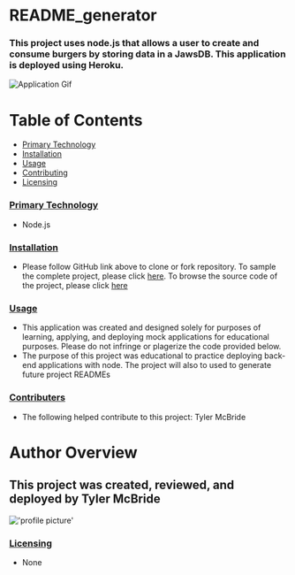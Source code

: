 # README_generator   
### This project uses node.js that allows a user to create and consume burgers by storing data in a JawsDB. This application is deployed using Heroku.


![Application Gif](https://media.giphy.com/media/U3JVsiyOro0d6rOJ9I/giphy.gif)


# Table of Contents
* [Primary Technology](#tecnology)
* [Installation](#installation)
* [Usage](#usage)
* [Contributing](#contributing)
* [Licensing](#licensing)




### [Primary Technology](#technology)
* Node.js
### [Installation](#installation)
* Please follow GitHub link above to clone or fork repository. To sample the complete project, please click [here](https://tim-syrup-81014.herokuapp.com/). To browse the source code of the project, please click [here](https://github.com/tymcbrid/BurgerLogger)
### [Usage](#usage)
* This application was created and designed solely for purposes of learning, applying, and deploying mock applications for educational purposes. Please do not infringe or plagerize the code provided below.
* The purpose of this project was educational to practice deploying back-end applications with node. The project will also to used to generate future project READMEs
### [Contributers](#contributers)
* The following helped contribute to this project: Tyler McBride
# Author Overview
## This project was created, reviewed, and deployed by Tyler McBride 
!['profile picture'](https://avatars1.githubusercontent.com/u/36458808?v=4&s=1000)
### [Licensing](#licensing)
* None
